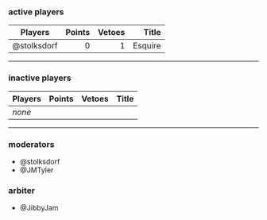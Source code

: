 ### active players

Players                   | Points | Vetoes | Title           |
--------------------------| ------:| ------:| ---------------:|
@stolksdorf               | 0      | 1      | Esquire         |

___

### inactive players

Players                   | Points | Vetoes | Title           |
--------------------------| ------:| ------:| ---------------:|
_none_                    |        |        |                 |


___


### moderators
- @stolksdorf
- @JMTyler


### arbiter
- @JibbyJam
